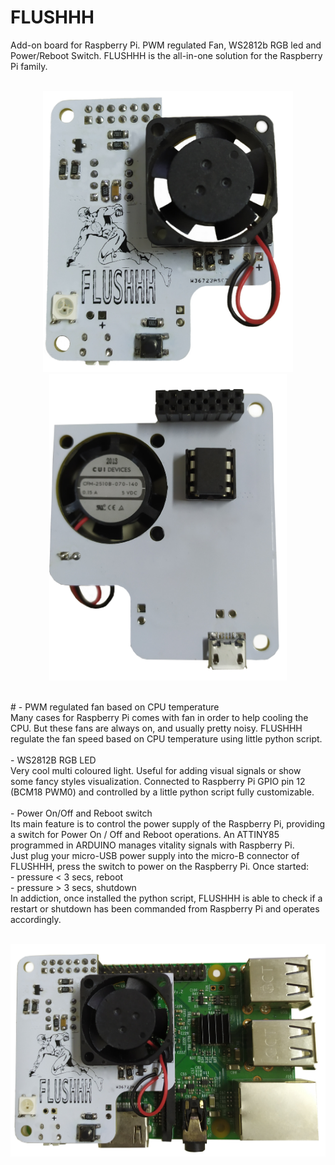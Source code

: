 # FLUSHHH
Add-on board for Raspberry Pi. PWM regulated Fan, WS2812b RGB led and Power/Reboot Switch.
FLUSHHH is the all-in-one solution for the Raspberry Pi family.
<br/>
<br/>
<p align="center"><img src="https://github.com/thinkedinthesea/FLUSHHH/raw/main/img/front.jpg" width="400">
<img src="https://github.com/thinkedinthesea/FLUSHHH/raw/main/img/rear.jpg" width="380"></p>
<br/>
# - PWM regulated fan based on CPU temperature<br/>
Many cases for Raspberry Pi comes with fan in order to help cooling the CPU. But these fans are always on, and usually pretty noisy. FLUSHHH regulate the fan speed based on CPU temperature using little python script.
<br/>
<br/>
- WS2812B RGB LED<br/>
Very cool multi coloured light. Useful for adding visual signals or show some fancy styles visualization. Connected to Raspberry Pi GPIO pin 12 (BCM18 PWM0) and controlled by a little python script fully customizable.
<br/>
<br/>
- Power On/Off and Reboot switch<br/>
Its main feature is to control the power supply of the Raspberry Pi, providing a switch for Power On / Off and Reboot operations. An ATTINY85 programmed in ARDUINO manages vitality signals with Raspberry Pi.<br/>
Just plug your micro-USB power supply into the micro-B connector of FLUSHHH, press the switch to power on the Raspberry Pi. Once started:<br/>
- pressure < 3 secs, reboot<br/>
- pressure > 3 secs, shutdown<br/>
In addiction, once installed the python script, FLUSHHH is able to check if a restart or shutdown has been commanded from Raspberry Pi and operates accordingly.
<br/>
<br/>
<p align="center"><img src="https://github.com/thinkedinthesea/FLUSHHH/raw/main/img/complete.jpg" width="650"></p>
<br/>
<br/>
<br/>
